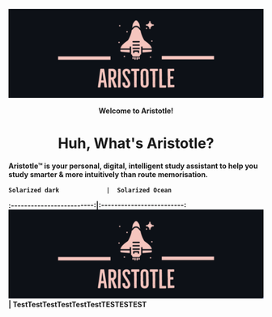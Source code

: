 ![](Aristotle-New.png)
<p align = center>
  <b>Welcome to Aristotle!<b>

  <h1 align="center">Huh, What's Aristotle?</h1>
 </p> 
    Aristotle™ is your personal, digital, intelligent study assistant to help you study smarter & more intuitively than route memorisation. 
    
    
    Solarized dark             |  Solarized Ocean
:-------------------------:|:-------------------------:
![](Aristotle-New.png)  |  TestTestTestTestTestTestTESTESTEST


